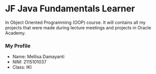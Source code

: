 # JF Java Fundamentals Learner
In Object Oriented Programming (OOP) course. It will contains all my projects that were made during lecture meetings and projects in Oracle Academy.

### My Profile
- Name: Mellisa Damayanti 
- NIM: 2115101037
- Class: IKI





